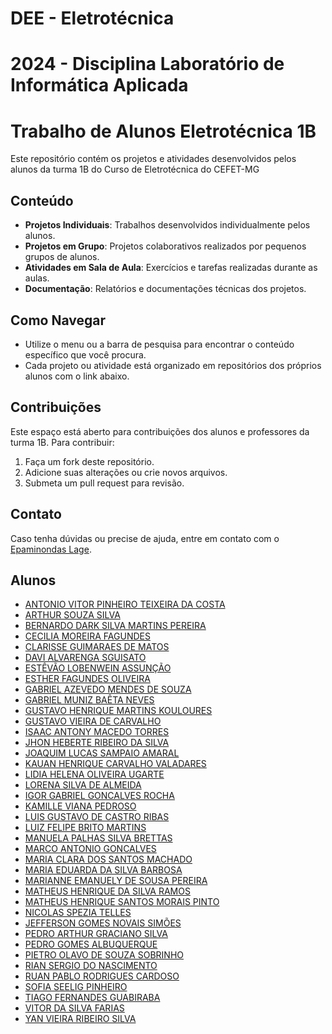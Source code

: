 # DEE - Eletrotécnica
# 2024 - Disciplina Laboratório de Informática Aplicada
# Trabalho de Alunos Eletrotécnica 1B


Este repositório contém os projetos e atividades desenvolvidos pelos alunos da turma 1B do Curso de Eletrotécnica do CEFET-MG

## Conteúdo

- **Projetos Individuais**: Trabalhos desenvolvidos individualmente pelos alunos.
- **Projetos em Grupo**: Projetos colaborativos realizados por pequenos grupos de alunos.
- **Atividades em Sala de Aula**: Exercícios e tarefas realizadas durante as aulas.
- **Documentação**: Relatórios e documentações técnicas dos projetos.

## Como Navegar

- Utilize o menu ou a barra de pesquisa para encontrar o conteúdo específico que você procura.
- Cada projeto ou atividade está organizado em repositórios dos próprios alunos com o link abaixo.

## Contribuições

Este espaço está aberto para contribuições dos alunos e professores da turma 1B. Para contribuir:

1. Faça um fork deste repositório.
2. Adicione suas alterações ou crie novos arquivos.
3. Submeta um pull request para revisão.

## Contato

Caso tenha dúvidas ou precise de ajuda, entre em contato com o [Epaminondas Lage](mailto:epaminondaslage@gmail.com).

## Alunos


- [ANTONIO VITOR PINHEIRO TEIXEIRA DA COSTA](https://github.com/Epaminondaslage/Trabalhos-Alunos-ELE1B/blob/main/alerta.md)
- [ARTHUR SOUZA SILVA](https://github.com/THarthur05/)
- [BERNARDO DARK SILVA MARTINS PEREIRA](https://github.com/Epaminondaslage/Trabalhos-Alunos-ELE1B/blob/main/alerta.md)
- [CECILIA MOREIRA FAGUNDES](https://github.com/Epaminondaslage/Trabalhos-Alunos-ELE1B/blob/main/alerta.md)
- [CLARISSE GUIMARAES DE MATOS](https://github.com/gclari17/)
- [DAVI ALVARENGA SGUISATO](https://github.com/Epaminondaslage/Trabalhos-Alunos-ELE1B/blob/main/alerta.md)
- [ESTÊVÃO LOBENWEIN ASSUNÇÃO](https://github.com/Epaminondaslage/Trabalhos-Alunos-ELE1B/blob/main/alerta.md)
- [ESTHER FAGUNDES OLIVEIRA](https://github.com/Esther342/)
- [GABRIEL AZEVEDO MENDES DE SOUZA](https://github.com/GabrielAzevedoMS/)
- [GABRIEL MUNIZ BAÊTA NEVES](https://github.com/Epaminondaslage/Trabalhos-Alunos-ELE1B/blob/main/alerta.md)
- [GUSTAVO HENRIQUE MARTINS KOULOURES](https://github.com/GustavoHenriqueMartins/)
- [GUSTAVO VIEIRA DE CARVALHO](https://github.com/GustavoVCarvalho/)
- [ISAAC ANTONY MACEDO TORRES](https://github.com/Epaminondaslage/Trabalhos-Alunos-ELE1B/blob/main/alerta.md)
- [JHON HEBERTE RIBEIRO DA SILVA](https://github.com/Epaminondaslage/Trabalhos-Alunos-ELE1B/blob/main/alerta.md)
- [JOAQUIM LUCAS SAMPAIO AMARAL](https://github.com/LuizFelipeBMartins/)
- [KAUAN HENRIQUE CARVALHO VALADARES](https://github.com/Epaminondaslage/Trabalhos-Alunos-ELE1B/blob/main/alerta.md)
- [LIDIA HELENA OLIVEIRA UGARTE](https://github.com/Epaminondaslage/Trabalhos-Alunos-ELE1B/blob/main/alerta.md)
- [LORENA SILVA DE ALMEIDA](https://github.com/Epaminondaslage/Trabalhos-Alunos-ELE1B/blob/main/alerta.md)
- [IGOR GABRIEL GONCALVES ROCHA](https://github.com/igorgabrielggrocha/)
- [KAMILLE VIANA PEDROSO](https://github.com/kamillekk/)
- [LUIS GUSTAVO DE CASTRO RIBAS](https://github.com/luisgribas/)
- [LUIZ FELIPE BRITO MARTINS](https://github.com/LuizFelipeBMartins/)
- [MANUELA PALHAS SILVA BRETTAS](https://github.com/Epaminondaslage/Trabalhos-Alunos-ELE1B/blob/main/alerta.md)
- [MARCO ANTONIO GONCALVES](https://github.com/MarcoGonbr/)
- [MARIA CLARA DOS SANTOS MACHADO](https://github.com/clarasantos08/)
- [MARIA EDUARDA DA SILVA BARBOSA](https://github.com/Mariaeduardasbl/)
- [MARIANNE EMANUELY DE SOUSA PEREIRA](https://github.com/Epaminondaslage/Trabalhos-Alunos-ELE1B/blob/main/alerta.md)
- [MATHEUS HENRIQUE DA SILVA RAMOS](https://github.com/MatheusHenriqueSantosMorais/)
- [MATHEUS HENRIQUE SANTOS MORAIS PINTO](https://github.com/Epaminondaslage/Trabalhos-Alunos-ELE1B/blob/main/alerta.md)
- [NICOLAS SPEZIA TELLES](https://github.com/nicolasspezia/Nicolas/)
- [JEFFERSON GOMES NOVAIS SIMÕES](https://github.com/Epaminondaslage/Trabalhos-Alunos-ELE1B/blob/main/alerta.md)
- [PEDRO ARTHUR GRACIANO SILVA](https://github.com/Epaminondaslage/Trabalhos-Alunos-ELE1B/blob/main/alerta.md)
- [PEDRO GOMES ALBUQUERQUE](https://github.com/PedroGomes-Albuquerque)
- [PIETRO OLAVO DE SOUZA SOBRINHO](https://github.com/Pietropsp)
- [RIAN SERGIO DO NASCIMENTO](https://github.com/RianSergio/Projeto-de-LIA/)
- [RUAN PABLO RODRIGUES CARDOSO](https://github.com/ruanpbl/)
- [SOFIA SEELIG PINHEIRO](https://github.com/Epaminondaslage/Trabalhos-Alunos-ELE1B/blob/main/alerta.md)
- [TIAGO FERNANDES GUABIRABA](https://github.com/TiagoFernandes08/)
- [VITOR DA SILVA FARIAS](https://github.com/Vitindagm/)
- [YAN VIEIRA RIBEIRO SILVA](https://github.com/Epaminondaslage/Trabalhos-Alunos-ELE1B/blob/main/alerta.md)
